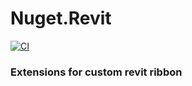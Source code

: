 # Nuget.Revit
[![CI](https://github.com/Nairda015/Nuget.Revit/actions/workflows/Build.yml/badge.svg)](https://github.com/Nairda015/Nuget.Revit/actions/workflows/Build.yml)
### Extensions for custom revit ribbon
